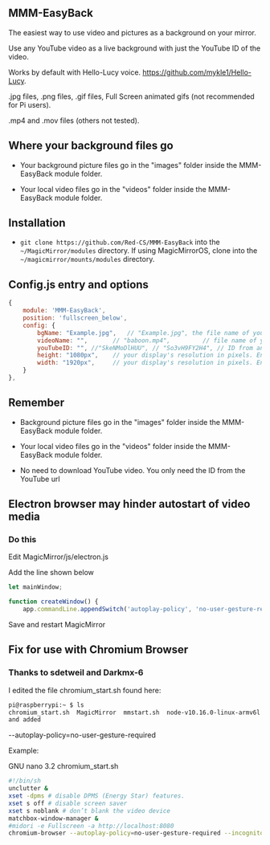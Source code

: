 ## MMM-EasyBack

The easiest way to use video and pictures as a background on your mirror.

Use any YouTube video as a live background with just the YouTube ID of the video.

Works by default with Hello-Lucy voice. https://github.com/mykle1/Hello-Lucy.

.jpg files, .png files, .gif files, Full Screen animated gifs (not recommended for Pi users).

.mp4 and .mov files (others not tested).

## Where your background files go

- Your background picture files go in the "images" folder inside the MMM-EasyBack module folder.

- Your local video files go in the "videos" folder inside the MMM-EasyBack module folder.

## Installation

- `git clone https://github.com/Red-CS/MMM-EasyBack` into the `~/MagicMirror/modules` directory. If using MagicMirrorOS, clone into the `~/magicmirror/mounts/modules` directory.

## Config.js entry and options

```js
{
    module: 'MMM-EasyBack',
    position: 'fullscreen_below',
    config: {
        bgName: "Example.jpg",   // "Example.jpg", the file name of your background image (case sensitive)
        videoName: "",       // "baboon.mp4",         // file name of your local video
        youTubeID: "", //"SkeNMoDlHUU", // "So3vH9FY2H4", // ID from any YouTube video. ID comes after the = sign of YouTube url
        height: "1080px",    // your display's resolution in pixels. Enter in config.js
        width: "1920px",     // your display's resolution in pixels. Enter in config.js
    }
},
```

## Remember

- Background picture files go in the "images" folder inside the MMM-EasyBack module folder.

- Your local video files go in the "videos" folder inside the MMM-EasyBack module folder.

- No need to download YouTube video. You only need the ID from the YouTube url

## Electron browser may hinder autostart of video media

### Do this

Edit MagicMirror/js/electron.js

Add the line shown below

```js
let mainWindow;

function createWindow() {
    app.commandLine.appendSwitch('autoplay-policy', 'no-user-gesture-required');  //< -------- added
```

Save and restart MagicMirror

## Fix for use with Chromium Browser

### Thanks to sdetweil and Darkmx-6

I edited the file chromium_start.sh found here:

```bash
pi@raspberrypi:~ $ ls
chromium_start.sh  MagicMirror  mmstart.sh  node-v10.16.0-linux-armv6l  package-lock.json
and added
```

--autoplay-policy=no-user-gesture-required

Example:

GNU nano 3.2 chromium_start.sh

```bash
#!/bin/sh
unclutter &
xset -dpms # disable DPMS (Energy Star) features.
xset s off # disable screen saver
xset s noblank # don’t blank the video device
matchbox-window-manager &
#midori -e Fullscreen -a http://localhost:8080
chromium-browser --autoplay-policy=no-user-gesture-required --incognito --kiosk http://localhost:8080/
```
